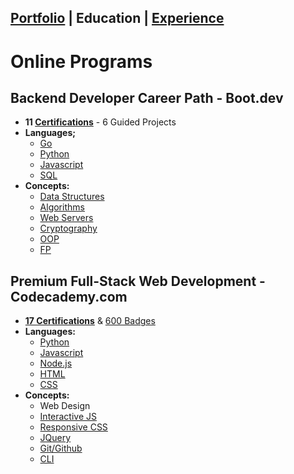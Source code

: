 ## [Portfolio](https://skovranek.github.io/) | Education | [Experience](https://skovranek.github.io//experience.html)

# Online Programs
## Backend Developer Career Path - Boot.dev 
- __11 [Certifications](https://www.boot.dev/u/afk)__ - 6 Guided Projects
- __Languages;__
  - [Go](https://www.boot.dev/certificate/afk/3b39d0f6-f944-4f1b-832d-a1daba32eda4)
  - [Python](https://www.boot.dev/certificate/afk/f9a25dfb-3e00-4727-ac78-36de82315355)
  - [Javascript](https://www.boot.dev/certificate/afk/2af5c197-21eb-48b4-bd90-b0d59adb311e)
  - [SQL]()
- __Concepts:__
  - [Data Structures](https://www.boot.dev/certificate/afk/7bbb53ed-2106-4f6b-b885-e7645c2ff9d8)
  - [Algorithms](https://www.boot.dev/certificate/afk/884342fc-5469-47b4-8125-8bfc897428a8)
  - [Web Servers](https://www.boot.dev/certificate/afk/81b7293c-60aa-40c7-a158-7c87428f6031)
  - [Cryptography](https://www.boot.dev/certificate/afk/6321ddbf-49eb-4748-9737-6bc12e8bb705)
  - [OOP](https://www.boot.dev/certificate/afk/f9a48bbc-d1ff-4388-bf0c-23c6e3c60ae0)
  - [FP](https://www.boot.dev/certificate/afk/b1459f0c-21eb-41e5-b7f3-562ef69d344c)

## Premium Full-Stack Web Development - Codecademy.com
- __[17 Certifications](https://www.codecademy.com/profiles/skovranek)__ & [600 Badges](https://www.codecademy.com/users/skovranek/achievements)
- __Languages:__
  - [Python](https://www.codecademy.com/profiles/skovranek/certificates/b97fd4d87a816c761a674af1b5391ef1)
  - [Javascript](https://www.codecademy.com/profiles/skovranek/certificates/705dcb15de0da4dd9d9fc4f3274b430e)
  - [Node.js](https://www.codecademy.com/profiles/skovranek/certificates/240305d50b925c17868f1ac7a21a3261)
  - [HTML](https://www.codecademy.com/profiles/skovranek/certificates/9eb0741e5ebef1f9f58a53bfac67d3a7)
  - [CSS](https://www.codecademy.com/profiles/skovranek/certificates/3a62023b0054dc793edc0adecd715fd7)
- __Concepts:__
  - Web Design
  - [Interactive JS](https://www.codecademy.com/profiles/skovranek/certificates/36ae898a1d1c8524815305b2d1d2ebab)
  - [Responsive CSS](https://www.codecademy.com/profiles/skovranek/certificates/3a62023b0054dc793edc0adecd715fd7)
  - [JQuery](https://www.codecademy.com/profiles/skovranek/certificates/0becf7c1cd2bd715f24331dddd23425a)
  - [Git/Github](https://www.codecademy.com/profiles/skovranek/certificates/a8ab218d5950c29861635cc0bf12fd13)
  - [CLI](https://www.codecademy.com/profiles/skovranek/certificates/c87ba0541f8be78bc2f4ba1128233f6f)
